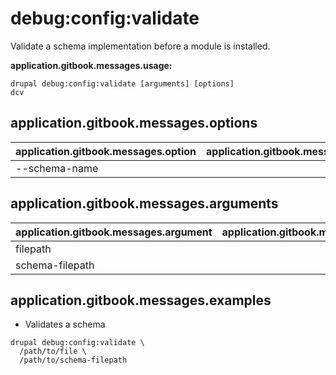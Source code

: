 # debug:config:validate
Validate a schema implementation before a module is installed.

**application.gitbook.messages.usage:**
```
drupal debug:config:validate [arguments] [options]
dcv
```

## application.gitbook.messages.options
application.gitbook.messages.option | application.gitbook.messages.details
-------|-------------
--schema-name | 

## application.gitbook.messages.arguments
application.gitbook.messages.argument | application.gitbook.messages.details
---------|-------------
filepath | 
schema-filepath | 

## application.gitbook.messages.examples
* Validates a schema
```
drupal debug:config:validate \
  /path/to/file \
  /path/to/schema-filepath
```
